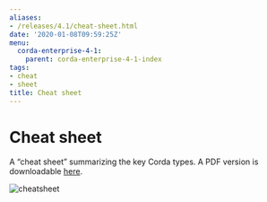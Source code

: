 ```yaml
---
aliases:
- /releases/4.1/cheat-sheet.html
date: '2020-01-08T09:59:25Z'
menu:
  corda-enterprise-4-1:
    parent: corda-enterprise-4-1-index
tags:
- cheat
- sheet
title: Cheat sheet
---
```



# Cheat sheet

A “cheat sheet” summarizing the key Corda types. A PDF version is downloadable [here](/en/pdf/corda-cheat-sheet.pdf).

![cheatsheet](/en/images/cheatsheet.jpg "cheatsheet")

